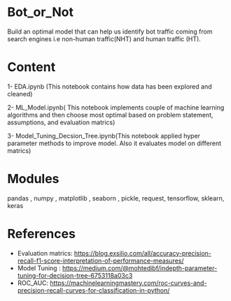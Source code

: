 # Bot_or_Not

Build an optimal model that can help us identify bot traffic coming from search engines i.e non-human traffic(NHT) and human traffic (HT).

# Content

1- EDA.ipynb (This notebook contains how data has been explored and cleaned)

2- ML_Model.ipynb( This notebook implements couple of machine learning algorithms and then choose most optimal based on problem statement, assumptions, and evaluation matrics)

3- Model_Tuning_Decsion_Tree.ipynb(This notebook applied hyper parameter methods to improve model. Also it evaluates model on different matrics)

# Modules

pandas , numpy , matplotlib , seaborn , pickle, request, tensorflow, sklearn, keras 

# References

- Evaluation matrics: https://blog.exsilio.com/all/accuracy-precision-recall-f1-score-interpretation-of-performance-measures/
- Model Tuning : https://medium.com/@mohtedibf/indepth-parameter-tuning-for-decision-tree-6753118a03c3
- ROC_AUC: https://machinelearningmastery.com/roc-curves-and-precision-recall-curves-for-classification-in-python/
